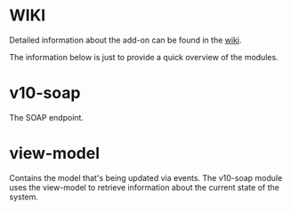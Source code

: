 # WIKI

Detailed information about the add-on can be found in the [wiki](https://github.com/motown-io/motown/wiki/VAS-Add-on).

The information below is just to provide a quick overview of the modules.

# v10-soap

The SOAP endpoint.

# view-model

Contains the model that's being updated via events. The v10-soap module uses the view-model to retrieve information about the current state of the system.